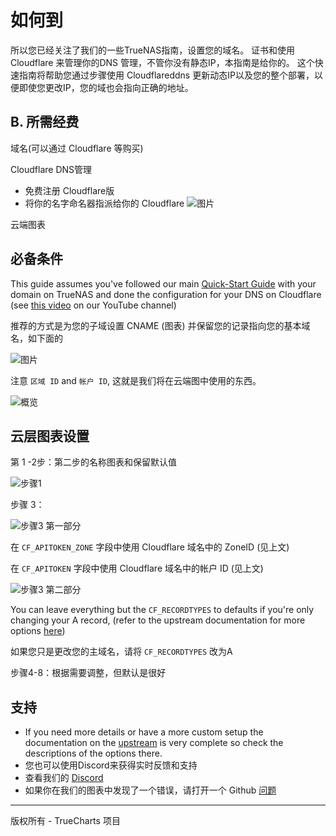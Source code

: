 # 如何到

所以您已经关注了我们的一些TrueNAS指南，设置您的域名。 证书和使用 Cloudflare 来管理你的DNS 管理，不管你没有静态IP，本指南是给你的。 这个快速指南将帮助您通过步骤使用 Cloudflareddns 更新动态IP以及您的整个部署，以便即使您更改IP，您的域也会指向正确的地址。

## B. 所需经费

域名(可以通过 Cloudflare 等购买)

Cloudflare DNS管理

- 免费注册 Cloudflare版
- 将你的名字命名器指派给你的 Cloudflare ![图片](https://user-images.githubusercontent.com/89483932/179332161-e903e46e-ed8c-4b58-81fc-6fcadf1a9851.png)

云端图表

## 必备条件

This guide assumes you've followed our main [Quick-Start Guide](https://truecharts.org/docs/manual/SCALE%20Apps/Quick-Start%20Guides/adding-letsencrypt) with your domain on TrueNAS and done the configuration for your DNS on Cloudflare (see [this video](https://www.youtube.com/watch?v=hJVghecs3rE) on our YouTube channel)

推荐的方式是为您的子域设置 CNAME (图表) 并保留您的记录指向您的基本域名，如下面的

![图片](https://user-images.githubusercontent.com/89483932/179334653-316e462f-7bf7-4cda-a9dc-dd8842e76021.png)

注意 `区域 ID` and `帐户 ID`, 这就是我们将在云端图中使用的东西。

![概览](https://user-images.githubusercontent.com/89483932/179336819-64a32521-c64b-4ae6-8d5d-225b7342b786.png)

## 云层图表设置

第 1 -2步：第二步的名称图表和保留默认值

![步骤1](https://user-images.githubusercontent.com/89483932/179336761-2ce2da3a-cd75-43ba-befe-4c3775f04027.png)

步骤 3：

![步骤3 第一部分](https://user-images.githubusercontent.com/89483932/179336779-e2aa5273-8527-40f1-bc3c-3768931ea289.png)

在 `CF_APITOKEN_ZONE` 字段中使用 Cloudflare 域名中的 ZoneID (见上文)

在 `CF_APITOKEN` 字段中使用 Cloudflare 域名中的帐户 ID (见上文)

![步骤3 第二部分](https://user-images.githubusercontent.com/89483932/179336787-338b1939-546c-42fa-86a2-afe89da91e8d.png)

You can leave everything but the `CF_RECORDTYPES` to defaults if you're only changing your A record, (refer to the upstream documentation for more options [here](https://hotio.dev/containers/cloudflareddns/))

如果您只是更改您的主域名，请将 `CF_RECORDTYPES` 改为A

步骤4-8：根据需要调整，但默认是很好

## 支持

- If you need more details or have a more custom setup the documentation on the [upstream](https://hotio.dev/containers/cloudflareddns/) is very complete so check the descriptions of the options there.
- 您也可以使用Discord来获得实时反馈和支持
- 查看我们的 [Discord](https://discord.gg/tVsPTHWTtr)
- 如果你在我们的图表中发现了一个错误，请打开一个 Github [问题](https://github.com/truecharts/apps/issues/new/choose)

---

版权所有 - TrueCharts 项目
